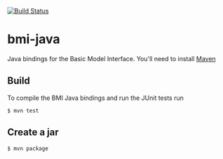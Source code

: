 [![Build Status](https://travis-ci.org/csdms/bmi-java.svg?branch=master)](https://travis-ci.org/csdms/bmi-java)

# bmi-java

Java bindings for the Basic Model Interface. You'll need to install [Maven](http://maven.apache.org)

## Build

To compile the BMI Java bindings and run the JUnit tests run

    $ mvn test

## Create a jar
    
    $ mvn package
